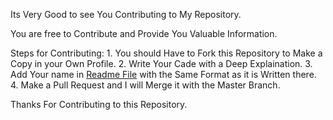 Its Very Good to see You Contributing to My Repository.

You are free to Contribute and Provide You Valuable Information.

Steps for Contributing:
	1. You should Have to Fork this Repository to Make a Copy in your Own Profile.
	2. Write Your Cade with a Deep Explaination.
	3. Add Your name in [Readme File](Readme.md) with the Same Format as it is Written there.
	4. Make a Pull Request and I will Merge it with the Master Branch.

Thanks For Contributing to this Repository.